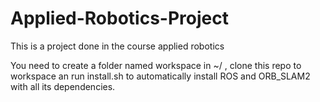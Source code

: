 # Applied-Robotics-Project
This is a project done in the course applied robotics

You need to create a folder named workspace in ~/ , clone this repo to workspace an run install.sh to automatically install ROS and ORB_SLAM2 with all its dependencies.
